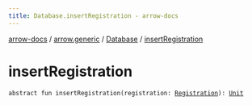 ```yaml
---
title: Database.insertRegistration - arrow-docs
---
```


[arrow-docs](../../index.html) / [arrow.generic](../index.html) / [Database](index.html) / [insertRegistration](./insert-registration.html)

# insertRegistration

`abstract fun insertRegistration(registration: `[`Registration`](../-registration/index.html)`): `[`Unit`](https://kotlinlang.org/api/latest/jvm/stdlib/kotlin/-unit/index.html)